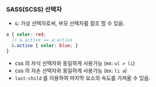 ### SASS(SCSS) 선택자

* `&`: 가상 선택자로써, 부모 선택자를 참조 할 수 있음.

```scss
a { color: red;
  // &.active == a:active
  &.active { color: blue; }
}
```

* css 의 자식 선택자와 동일하게 사용가능 (ex: `ul > li`)
* css 의 자손 선택자와 동일하게 사용가능 (ex: `li a`)
* `last-child` 를 이용하여 마지막 요소의 속도를 가져올 수 있음.
